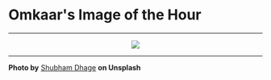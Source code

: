 # Omkaar's Image of the Hour

---

<div align="center">

<a href="https://unsplash.com/photos/a-flower-filled-ring-floats-in-fluffy-clouds-qNMRub72lxo">
  <img src="https://images.unsplash.com/photo-1752150127767-77bccbed07e2?crop=entropy&cs=tinysrgb&fit=max&fm=jpg&ixid=M3w3NjA2Nzh8MHwxfHJhbmRvbXx8fHx8fHx8fDE3NTQ3NTE2MDB8&ixlib=rb-4.1.0&q=80&w=1080" style="max-width:100%; height:auto;">
</a>



</div>

---

**Photo by** [Shubham Dhage](https://unsplash.com/@theshubhamdhage) **on Unsplash**

